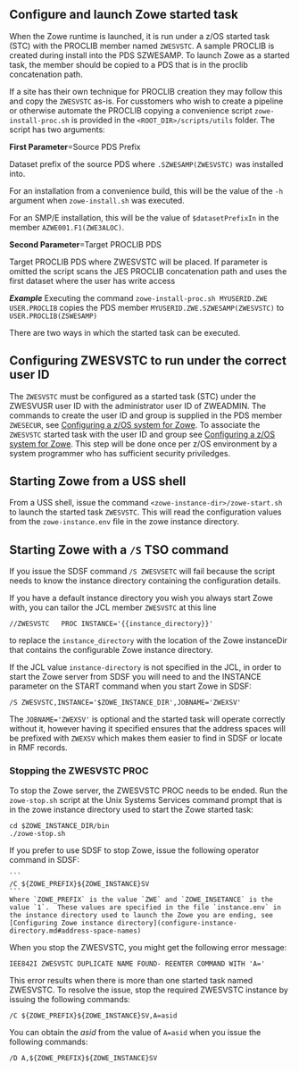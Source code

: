 ## Configure and launch Zowe started task

When the Zowe runtime is launched, it is run under a z/OS started task (STC) with the PROCLIB member named `ZWESVSTC`.  A sample PROCLIB is created during install into the PDS SZWESAMP.  To launch Zowe as a started task, the member should be copied to a PDS that is in the proclib concatenation path.  

If a site has their own technique for PROCLIB creation they may follow this and copy the `ZWESVSTC` as-is.  For cusstomers who wish to create a pipeline or otherwise automate the PROCLIB copying a convenience script `zowe-install-proc.sh` is provided in the `<ROOT_DIR>/scripts/utils` folder. The script has two arguments:

**First Parameter**=Source PDS Prefix

Dataset prefix of the source PDS where `.SZWESAMP(ZWESVSTC)` was installed into.  

For an installation from a convenience build, this will be the value of the `-h` argument when `zowe-install.sh` was executed.

For an SMP/E installation, this will be the value of 
`$datasetPrefixIn` in the member `AZWE001.F1(ZWE3ALOC)`.

**Second Parameter**=Target PROCLIB PDS

Target PROCLIB PDS where ZWESVSTC will be placed.  If parameter is omitted the script scans the JES PROCLIB concatenation path and uses the first dataset where the user has write access

***Example*** Executing the command `zowe-install-proc.sh MYUSERID.ZWE USER.PROCLIB` copies the PDS member `MYUSERID.ZWE.SZWESAMP(ZWESVSTC)` to `USER.PROCLIB(ZSWESAMP)`

There are two ways in which the started task can be executed.  

## Configuring ZWESVSTC to run under the correct user ID

The `ZWESVSTC` must be configured as a started task (STC) under the ZWESVUSR user ID with the administrator user ID of ZWEADMIN.  The commands to create the user ID and group is supplied in the PDS member `ZWESECUR`, see [Configuring a z/OS system for Zowe](configure-zos-system.md).  To associate the `ZWESVSTC` started task with the user ID and group see [Configuring a z/OS system for Zowe](configure-zos-system.md).  This step will be done once per z/OS environment by a system programmer who has sufficient security priviledges. 

## Starting Zowe from a USS shell

From a USS shell, issue the command `<zowe-instance-dir>/zowe-start.sh` to launch the started task `ZWESVSTC`.  This will read the configuration values from the `zowe-instance.env` file in the zowe instance directory.  

## Starting Zowe with a `/S` TSO command

If you issue the SDSF command `/S ZWESVSETC` will fail because the script needs to know the instance directory containing the configuration details.  

If you have a default instance directory you wish you always start Zowe with, you can tailor the JCL member `ZWESVSTC` at this line

```
//ZWESVSTC   PROC INSTANCE='{{instance_directory}}'
```

to replace the `instance_directory` with the location of the Zowe instanceDir that contains the configurable Zowe instance directory. 

If the JCL value `instance-directory` is not specified in the JCL, in order to start the Zowe server from SDSF you will need to and the INSTANCE parameter on the START command when you start Zowe in SDSF:

```
/S ZWESVSTC,INSTANCE='$ZOWE_INSTANCE_DIR',JOBNAME='ZWEXSV'
```

The `JOBNAME='ZWEXSV'` is optional and the started task will operate correctly without it, however having it specified ensures that the address spaces will be prefixed with `ZWEXSV` which makes them easier to find in SDSF or locate in RMF records.  

### Stopping the ZWESVSTC PROC

To stop the Zowe server, the ZWESVSTC PROC needs to be ended. Run the `zowe-stop.sh` script at the Unix Systems Services command prompt that is in the zowe instance directory used to start the Zowe started task:

```
cd $ZOWE_INSTANCE_DIR/bin
./zowe-stop.sh
```

If you prefer to use SDSF to stop Zowe, issue the following operator command in SDSF:

    ```
    /C ${ZOWE_PREFIX}${ZOWE_INSTANCE}SV
    ```
    Where `ZOWE_PREFIX` is the value `ZWE` and `ZOWE_INSETANCE` is the value `1`.  These values are specified in the file `instance.env` in the instance directory used to launch the Zowe you are ending, see [Configuring Zowe instance directory](configure-instance-directory.md#address-space-names)

When you stop the ZWESVSTC, you might get the following error message:

```
IEE842I ZWESVSTC DUPLICATE NAME FOUND- REENTER COMMAND WITH 'A='
```

This error results when there is more than one started task named ZWESVSTC. To resolve the issue, stop the required ZWESVSTC instance by issuing the following commands:

```
/C ${ZOWE_PREFIX}${ZOWE_INSTANCE}SV,A=asid
```
You can obtain the _asid_ from the value of `A=asid` when you issue the following commands:

```
/D A,${ZOWE_PREFIX}${ZOWE_INSTANCE}SV
```

